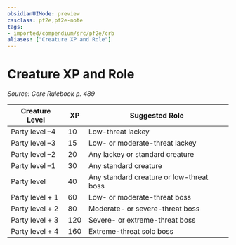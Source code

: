 ```yaml
---
obsidianUIMode: preview
cssclass: pf2e,pf2e-note
tags:
- imported/compendium/src/pf2e/crb
aliases: ["Creature XP and Role"]
---
```

# Creature XP and Role  
*Source: Core Rulebook p. 489*  

| Creature Level | XP | Suggested Role |
|----------------|----|----------------|
| Party level –4 | 10 | Low-threat lackey |
| Party level –3 | 15 | Low- or moderate-threat lackey |
| Party level –2 | 20 | Any lackey or standard creature |
| Party level –1 | 30 | Any standard creature |
| Party level | 40 | Any standard creature or low-threat boss |
| Party level + 1 | 60 | Low- or moderate-threat boss |
| Party level + 2 | 80 | Moderate- or severe-threat boss |
| Party level + 3 | 120 | Severe- or extreme-threat boss |
| Party level + 4 | 160 | Extreme-threat solo boss |